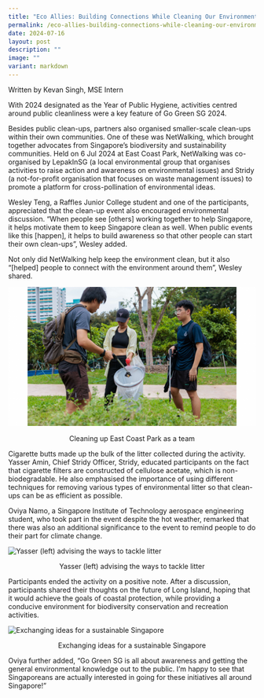 ```yaml
---
title: "Eco Allies: Building Connections While Cleaning Our Environment"
permalink: /eco-allies-building-connections-while-cleaning-our-environment/
date: 2024-07-16
layout: post
description: ""
image: ""
variant: markdown
---
```

<p>Written by Kevan Singh, MSE Intern</p>
<p>With 2024 designated as the Year of Public Hygiene, activities centred
around public cleanliness were a key feature of Go Green SG 2024.</p>
<p>Besides public clean-ups, partners also organised smaller-scale clean-ups
within their own communities. One of these was NetWalking, which brought
together advocates from Singapore’s biodiversity and sustainability communities.
Held on 6 Jul 2024 at East Coast Park, NetWalking was co-organised by LepakInSG
(a local environmental group that organises activities to raise action
and awareness on environmental issues) and Stridy (a not-for-profit organisation
that focuses on waste management issues) to promote a platform for cross-pollination
of environmental ideas.</p>
<p>Wesley Teng, a Raffles Junior College student and one of the participants,
appreciated that the clean-up event also encouraged environmental discussion.
“When people see [others] working together to help Singapore, it helps
motivate them to keep Singapore clean as well. When public events like
this [happen], it helps to build awareness so that other people can start
their own clean-ups”, Wesley added.</p>
<p>Not only did NetWalking help keep the environment clean, but it also “[helped]
people to connect with the environment around them”, Wesley shared.</p>

![Cleaning up East Coast Park as a team](/images/Blog/NetWalking/Cleaning_Up_Litter.png)
<div style="text-align:center">Cleaning up East Coast Park as a team</div>

<p>Cigarette butts made up the bulk of the litter collected during the activity.
Yasser Amin, Chief Stridy Officer, Stridy, educated participants on the
fact that cigarette filters are constructed of cellulose acetate, which
is non-biodegradable. He also emphasised the importance of using different
techniques for removing various types of environmental litter so that clean-ups
can be as efficient as possible.</p>
<p>Oviya Namo, a Singapore Institute of Technology aerospace engineering
student, who took part in the event despite the hot weather, remarked that
there was also an additional significance to the event to remind people
to do their part for climate change.</p>

![Yasser (left) advising the ways to tackle litter](/images/Blog/NetWalking/Educating.png)
<div style="text-align:center">Yasser (left) advising the ways to tackle litter</div>

<p>Participants ended the activity on a positive note. After a discussion,
participants shared their thoughts on the future of Long Island, hoping
that it would achieve the goals of coastal protection, while providing
a conducive environment for biodiversity conservation and recreation activities.</p>

![Exchanging ideas for a sustainable Singapore](/images/Blog/NetWalking/Discussion.png)
<div style="text-align:center">Exchanging ideas for a sustainable Singapore</div>

<p>Oviya further added, “Go Green SG is all about awareness and getting the
general environmental knowledge out to the public. I’m happy to see that
Singaporeans are actually interested in going for these initiatives all
around Singapore!”</p>
<p></p>